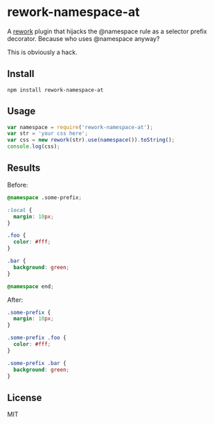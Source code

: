 rework-namespace-at
===================

A [rework](https://github.com/reworkcss/rework) plugin that hijacks the
@namespace rule as a selector prefix decorator. Because who uses @namespace
anyway?

This is obviously a hack.

Install
-------

```
npm install rework-namespace-at
```

Usage
-----

```js
var namespace = require('rework-namespace-at');
var str = 'your css here';
var css = new rework(str).use(namespace()).toString();
console.log(css);
```

Results
-------

Before:

```css
@namespace .some-prefix;

:local {
  margin: 10px;
}

.foo {
  color: #fff;
}

.bar {
  background: green;
}

@namespace end;
```

After:

```css
.some-prefix {
  margin: 10px;
}

.some-prefix .foo {
  color: #fff;
}

.some-prefix .bar {
  background: green;
}
```

License
-------

MIT
